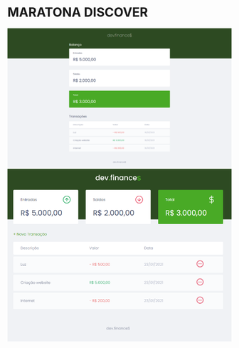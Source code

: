 # MARATONA DISCOVER

<img src="./assets/captura_01.png" alt="Captura"  width="800px" />
<img src="./assets/captura_02.png" alt="Captura"  width="800px" />